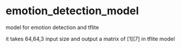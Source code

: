 # emotion_detection_model
 model for emotion detection and tflite

it takes 64,64,3 input size
and output a matrix of [1][7] in tflite model
